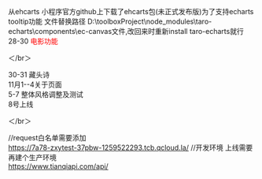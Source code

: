 从ehcarts 小程序官方github上下载了ehcarts包(未正式发布版)为了支持echarts tooltip功能  文件替换路径 D:\toolboxProject\node_modules\taro-echarts\components\ec-canvas文件,改回来时重新install taro-echarts就行  
28-30 <font color="red">电影功能 </font>  

＜/br＞

30-31 藏头诗  
11月1--4关于页面  
5-7 整体风格调整及测试  
8号上线  

＜/br＞

//request白名单需要添加  
https://7a78-zxytest-37pbw-1259522293.tcb.qcloud.la/ //开发环境 上线需要再建个生产环境  
https://www.tianqiapi.com/api/  

